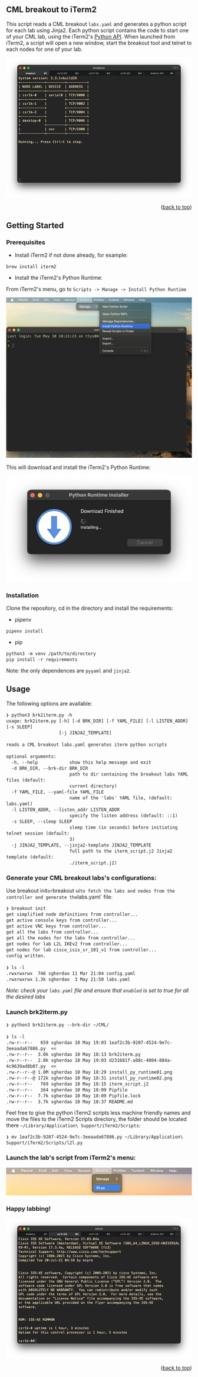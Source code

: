 ## CML breakout to iTerm2

This script reads a CML breakout `labs.yaml` and generates a python script for each lab using Jinja2.
Each python script contains the code to start one of your CML lab, using the iTerm2's [Python API](https://iterm2.com/python-api/).
When launched from iTerm2, a script will open a new window, start the breakout tool and telnet to each nodes for one of your lab.

![showcase](showcase.png)

<p align="right">(<a href="#top">back to top</a>)</p>

## Getting Started

### Prerequisites

- Install iTerm2 if not done already, for example:

```
brew install iterm2
```

- Install the iTerm2's Python Runtime:

From iTerm2's menu, go to `Scripts -> Manage -> Install Python Runtime`

![py-runtime01](install_py_runtime01.png)

This will download and install the iTerm2's Python Runtime:

![py-runtime02](install_py_runtime02.png)

### Installation

Clone the repository, cd in the directory and install the requirements:

- pipenv

```
pipenv install
```

- pip

```
python3 -m venv /path/to/directory
pip install -r requirements
```

Note: the only dependences are `pyyaml` and `jinja2`.

## Usage

The following options are available:

```
❯ python3 brk2iterm.py -h
usage: brk2iterm.py [-h] [-d BRK_DIR] [-f YAML_FILE] [-l LISTEN_ADDR] [-s SLEEP]
                    [-j JINJA2_TEMPLATE]

reads a CML breakout labs.yaml generates iterm python scripts

optional arguments:
  -h, --help            show this help message and exit
  -d BRK_DIR, --brk-dir BRK_DIR
                        path to dir containing the breakout labs YAML files (default:
                        current directory)
  -f YAML_FILE, --yaml-file YAML_FILE
                        name of the 'labs' YAML file, (default: labs.yaml)
  -l LISTEN_ADDR, --listen_addr LISTEN_ADDR
                        specify the listen address (default: ::1)
  -s SLEEP, --sleep SLEEP
                        sleep time (in seconds) before initiating telnet session (default:
                        3)
  -j JINJA2_TEMPLATE, --jinja2-template JINJA2_TEMPLATE
                        full path to the iterm_script.j2 Jinja2 template (default:
                        ./iterm_script.j2)
```

### Generate your CML breakout labs's configurations:

Use breakout init`or`breakout ui`to fetch the labs and nodes from the controller and generate the`labs.yaml` file:

```
❯ breakout init
get simplified node definitions from controller...
get active console keys from controller...
get active VNC keys from controller...
get all the labs from controller...
get all the nodes for the labs from controller...
get nodes for lab L2L IKEv2 from controller...
get nodes for lab cisco_isis_sr_101_v1 from controller...
config written.

❯ ls -l
.rwxrwxrwx  746 sgherdao 11 Mar 21:04 config.yaml
.rwxrwxrwx 1.3k sgherdao  3 May 21:50 labs.yaml
```

_Note: check your `labs.yaml` file and ensure that `enabled` is set to true for all the desired labs_

### Launch brk2iterm.py

```
❯ python3 brk2iterm.py --brk-dir ~/CML/

❯ ls -l
.rw-r--r--   659 sgherdao 10 May 19:03 1eaf2c3b-9207-4524-9e7c-3eeaada67886.py  <<
.rw-r--r--  3.0k sgherdao 10 May 18:13 brk2iterm.py
.rw-r--r--  2.0k sgherdao 10 May 19:03 d231681f-a88c-4004-884a-4c9639ad8b07.py  <<
.rw-r--r--@ 1.0M sgherdao 10 May 18:29 install_py_runtime01.png
.rw-r--r--@ 172k sgherdao 10 May 18:31 install_py_runtime02.png
.rw-r--r--   769 sgherdao 10 May 18:15 iterm_script.j2
.rw-r--r--   164 sgherdao 10 May 18:09 Pipfile
.rw-r--r--  7.7k sgherdao 10 May 18:09 Pipfile.lock
.rw-r--r--  3.7k sgherdao 10 May 18:37 README.md
```

Feel free to give the python iTerm2 scripts less machine friendly names and move
the files to the iTerm2 Scripts directory, the folder should be located there
`~/Library/Application\ Support/iTerm2/Scripts`:

```
❯ mv 1eaf2c3b-9207-4524-9e7c-3eeaada67886.py ~/Library/Application\ Support/iTerm2/Scripts/l2l.py
```

### Launch the lab's script from iTerm2's menu:

![launch_script01](launch_script01.png)

### Happy labbing!

![launch_script02](launch_script02.png)

<p align="right">(<a href="#top">back to top</a>)</p>
